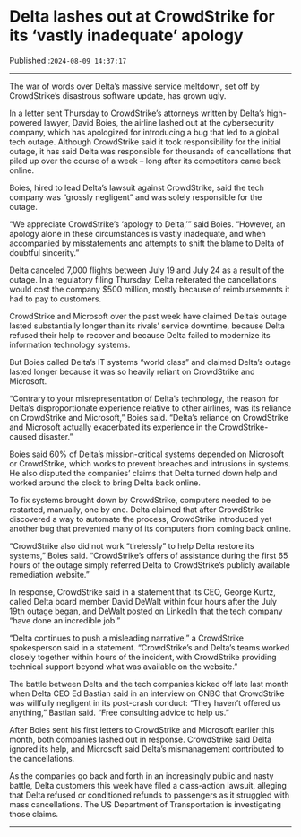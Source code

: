 # Delta lashes out at CrowdStrike for its ‘vastly inadequate’ apology

Published :`2024-08-09 14:37:17`

---

The war of words over Delta’s massive service meltdown, set off by CrowdStrike’s disastrous software update, has grown ugly.

In a letter sent Thursday to CrowdStrike’s attorneys written by Delta’s high-powered lawyer, David Boies, the airline lashed out at the cybersecurity company, which has apologized for introducing a bug that led to a global tech outage. Although CrowdStrike said it took responsibility for the initial outage, it has said Delta was responsible for thousands of cancellations that piled up over the course of a week – long after its competitors came back online.

Boies, hired to lead Delta’s lawsuit against CrowdStrike, said the tech company was “grossly negligent” and was solely responsible for the outage.

“We appreciate CrowdStrike’s ‘apology to Delta,’” said Boies. “However, an apology alone in these circumstances is vastly inadequate, and when accompanied by misstatements and attempts to shift the blame to Delta of doubtful sincerity.”

Delta canceled 7,000 flights between July 19 and July 24 as a result of the outage. In a regulatory filing Thursday, Delta reiterated the cancellations would cost the company $500 million, mostly because of reimbursements it had to pay to customers.

CrowdStrike and Microsoft over the past week have claimed Delta’s outage lasted substantially longer than its rivals’ service downtime, because Delta refused their help to recover and because Delta failed to modernize its information technology systems.

But Boies called Delta’s IT systems “world class” and claimed Delta’s outage lasted longer because it was so heavily reliant on CrowdStrike and Microsoft.

“Contrary to your misrepresentation of Delta’s technology, the reason for Delta’s disproportionate experience relative to other airlines, was its reliance on CrowdStrike and Microsoft,” Boies said. “Delta’s reliance on CrowdStrike and Microsoft actually exacerbated its experience in the CrowdStrike-caused disaster.”

Boies said 60% of Delta’s mission-critical systems depended on Microsoft or CrowdStrike, which works to prevent breaches and intrusions in systems. He also disputed the companies’ claims that Delta turned down help and worked around the clock to bring Delta back online.

To fix systems brought down by CrowdStrike, computers needed to be restarted, manually, one by one. Delta claimed that after CrowdStrike discovered a way to automate the process, CrowdStrike introduced yet another bug that prevented many of its computers from coming back online.

“CrowdStrike also did not work “tirelessly” to help Delta restore its systems,” Boies said. “CrowdStrike’s offers of assistance during the first 65 hours of the outage simply referred Delta to CrowdStrike’s publicly available remediation website.”

In response, CrowdStrike said in a statement that its CEO, George Kurtz, called Delta board member David DeWalt within four hours after the July 19th outage began, and DeWalt posted on LinkedIn that the tech company “have done an incredible job.”

“Delta continues to push a misleading narrative,” a CrowdStrike spokesperson said in a statement. “CrowdStrike’s and Delta’s teams worked closely together within hours of the incident, with CrowdStrike providing technical support beyond what was available on the website.”

The battle between Delta and the tech companies kicked off late last month when Delta CEO Ed Bastian said in an interview on CNBC that CrowdStrike was willfully negligent in its post-crash conduct: “They haven’t offered us anything,” Bastian said. “Free consulting advice to help us.”

After Boies sent his first letters to CrowdStrike and Microsoft earlier this month, both companies lashed out in response. CrowdStrike said Delta ignored its help, and Microsoft said Delta’s mismanagement contributed to the cancellations.

As the companies go back and forth in an increasingly public and nasty battle, Delta customers this week have filed a class-action lawsuit, alleging that Delta refused or conditioned refunds to passengers as it struggled with mass cancellations. The US Department of Transportation is investigating those claims.

---

